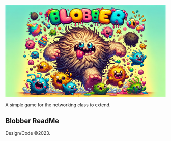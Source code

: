 ![Blobber](https://github.com/dicer2000/Blobber/blob/main/images/bg/BlobberHead1.png?raw=true)

A simple game for the networking class to extend.

## Blobber ReadMe

Design/Code ©2023.

